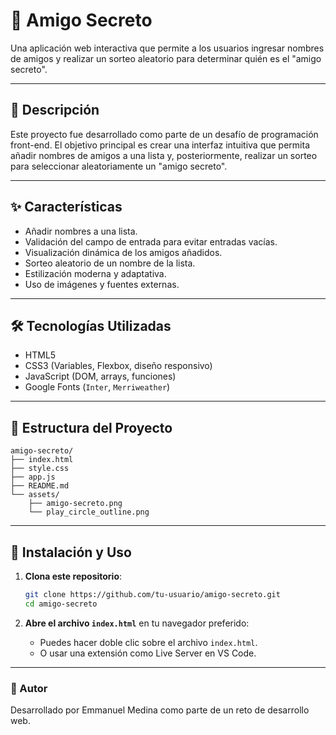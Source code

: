 # 🎁 Amigo Secreto

Una aplicación web interactiva que permite a los usuarios ingresar nombres de amigos y realizar un sorteo aleatorio para determinar quién es el "amigo secreto".

---


## 📖 Descripción

Este proyecto fue desarrollado como parte de un desafío de programación front-end. El objetivo principal es crear una interfaz intuitiva que permita añadir nombres de amigos a una lista y, posteriormente, realizar un sorteo para seleccionar aleatoriamente un "amigo secreto".

---

## ✨ Características

- Añadir nombres a una lista.
- Validación del campo de entrada para evitar entradas vacías.
- Visualización dinámica de los amigos añadidos.
- Sorteo aleatorio de un nombre de la lista.
- Estilización moderna y adaptativa.
- Uso de imágenes y fuentes externas.

---

## 🛠️ Tecnologías Utilizadas

- HTML5
- CSS3 (Variables, Flexbox, diseño responsivo)
- JavaScript (DOM, arrays, funciones)
- Google Fonts (`Inter`, `Merriweather`)

---

## 📁 Estructura del Proyecto

```
amigo-secreto/
├── index.html
├── style.css
├── app.js
├── README.md
└── assets/
    ├── amigo-secreto.png
    └── play_circle_outline.png
```

---

## 🚀 Instalación y Uso

1. **Clona este repositorio**:
   ```bash
   git clone https://github.com/tu-usuario/amigo-secreto.git
   cd amigo-secreto
   ```

2. **Abre el archivo `index.html`** en tu navegador preferido:
   - Puedes hacer doble clic sobre el archivo `index.html`.
   - O usar una extensión como Live Server en VS Code.

---


### 👤 Autor

Desarrollado por Emmanuel Medina como parte de un reto de desarrollo web.
